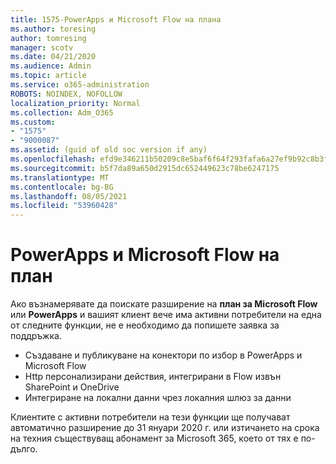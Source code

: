 ```yaml
---
title: 1575-PowerApps и Microsoft Flow на плана
ms.author: toresing
author: tomresing
manager: scotv
ms.date: 04/21/2020
ms.audience: Admin
ms.topic: article
ms.service: o365-administration
ROBOTS: NOINDEX, NOFOLLOW
localization_priority: Normal
ms.collection: Adm_O365
ms.custom:
- "1575"
- "9000087"
ms.assetid: (guid of old soc version if any)
ms.openlocfilehash: efd9e346211b50209c8e5baf6f64f293fafa6a27ef9b92c8b3f6fade889307a4
ms.sourcegitcommit: b5f7da89a650d2915dc652449623c78be6247175
ms.translationtype: MT
ms.contentlocale: bg-BG
ms.lasthandoff: 08/05/2021
ms.locfileid: "53960428"
---
```

# <a name="powerapps-and-microsoft-flow-plan-extension"></a>PowerApps и Microsoft Flow на план

Ако възнамерявате да поискате разширение на **план за Microsoft Flow** или **PowerApps** и вашият клиент вече има активни потребители на една от следните функции, не е необходимо да попишете заявка за поддръжка.

- Създаване и публикуване на конектори по избор в PowerApps и Microsoft Flow
- Http персонализирани действия, интегрирани в Flow извън SharePoint и OneDrive
- Интегриране на локални данни чрез локалния шлюз за данни

Клиентите с активни потребители на тези функции ще получават автоматично разширение до 31 януари 2020 г. или изтичането на срока на техния съществуващ абонамент за Microsoft 365, което от тях е по-дълго.